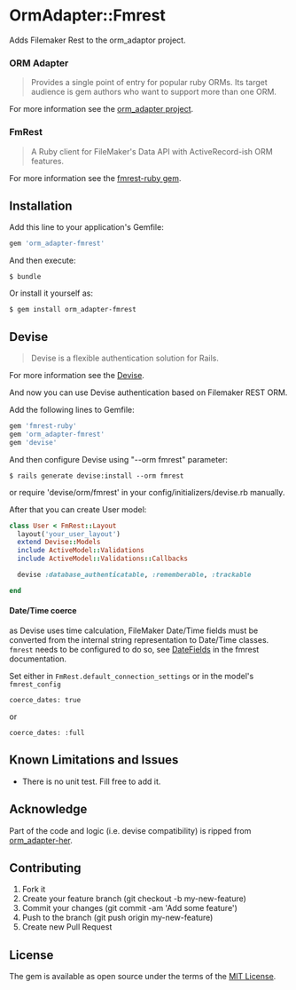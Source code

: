 # OrmAdapter::Fmrest

Adds Filemaker Rest to the orm_adaptor project.

### ORM Adapter
>Provides a single point of entry for popular ruby ORMs. Its target audience is gem authors who want to support more than one ORM.

For more information see the [orm_adapter project](http://github.com/ianwhite/orm_adapter).

### FmRest

>A Ruby client for FileMaker's Data API with ActiveRecord-ish ORM features.

For more information see the [fmrest-ruby gem](https://github.com/beezwax/fmrest-ruby).

## Installation

Add this line to your application's Gemfile:

```ruby
gem 'orm_adapter-fmrest'
```

And then execute:

    $ bundle

Or install it yourself as:

    $ gem install orm_adapter-fmrest

## Devise

>Devise is a flexible authentication solution for Rails.

For more information see the [Devise](https://github.com/plataformatec/devise).

And now you can use Devise authentication based on Filemaker REST ORM.

Add the following lines to Gemfile:

```ruby
gem 'fmrest-ruby'
gem 'orm_adapter-fmrest'
gem 'devise'
```

And then configure Devise using "--orm fmrest" parameter:

    $ rails generate devise:install --orm fmrest

or require 'devise/orm/fmrest' in your config/initializers/devise.rb manually.

After that you can create User model:

```ruby
class User < FmRest::Layout
  layout('your_user_layout')
  extend Devise::Models
  include ActiveModel::Validations
  include ActiveModel::Validations::Callbacks

  devise :database_authenticatable, :rememberable, :trackable

end
```

#### Date/Time coerce

as Devise uses time calculation, FileMaker Date/Time fields must be converted from the internal string representation to Date/Time classes.  
`fmrest` needs to be configured to do so, see [DateFields](https://github.com/beezwax/fmrest-ruby/blob/master/docs/DateFields.md) in the fmrest documentation.

Set either in `FmRest.default_connection_settings` or in the model's `fmrest_config`

    coerce_dates: true

or

    coerce_dates: :full

## Known Limitations and Issues

* There is no unit test. Fill free to add it.

## Acknowledge

Part of the code and logic (i.e. devise compatibility) is ripped from [orm_adapter-her](https://github.com/myxrome/orm_adapter-her).

## Contributing

1. Fork it
2. Create your feature branch (git checkout -b my-new-feature)
3. Commit your changes (git commit -am 'Add some feature')
4. Push to the branch (git push origin my-new-feature)
5. Create new Pull Request

## License

The gem is available as open source under the terms of the [MIT License](http://opensource.org/licenses/MIT).
